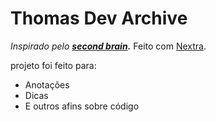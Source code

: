 # Thomas Dev Archive

*Inspirado pelo **[second brain](https://segundocerebro.vercel.app//).*** Feito com [Nextra](https://nextra.vercel.app/).

projeto foi feito para:

- Anotações
- Dicas
- E outros afins sobre código
